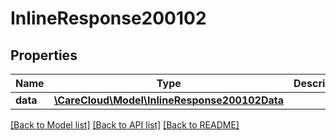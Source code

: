 # InlineResponse200102

## Properties
Name | Type | Description | Notes
------------ | ------------- | ------------- | -------------
**data** | [**\CareCloud\Model\InlineResponse200102Data**](InlineResponse200102Data.md) |  | [optional] 

[[Back to Model list]](../../README.md#documentation-for-models) [[Back to API list]](../../README.md#documentation-for-api-endpoints) [[Back to README]](../../README.md)

